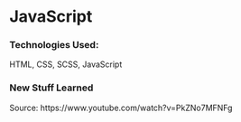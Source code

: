# JavaScript

<h3>Technologies Used: </h3>
<p>HTML, CSS, SCSS, JavaScript</p>

<h3>New Stuff Learned</h3>
<p></p>
<p>Source: https://www.youtube.com/watch?v=PkZNo7MFNFg</p>

